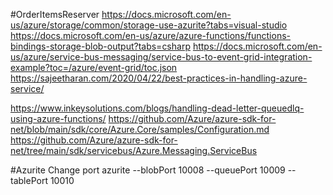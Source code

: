 ﻿#OrderItemsReserver
https://docs.microsoft.com/en-us/azure/storage/common/storage-use-azurite?tabs=visual-studio
https://docs.microsoft.com/en-us/azure/azure-functions/functions-bindings-storage-blob-output?tabs=csharp
https://docs.microsoft.com/en-us/azure/service-bus-messaging/service-bus-to-event-grid-integration-example?toc=/azure/event-grid/toc.json
https://sajeetharan.com/2020/04/22/best-practices-in-handling-azure-service/

https://www.inkeysolutions.com/blogs/handling-dead-letter-queuedlq-using-azure-functions/
https://github.com/Azure/azure-sdk-for-net/blob/main/sdk/core/Azure.Core/samples/Configuration.md
https://github.com/Azure/azure-sdk-for-net/tree/main/sdk/servicebus/Azure.Messaging.ServiceBus

#Azurite
Change port 
azurite --blobPort 10008 --queuePort 10009 --tablePort 10010